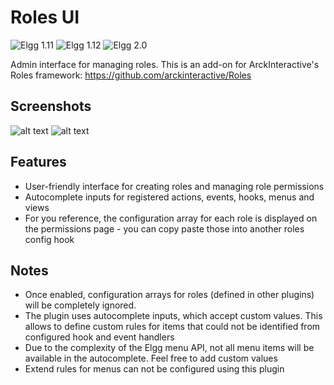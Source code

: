 Roles UI
========
![Elgg 1.11](https://img.shields.io/badge/Elgg-1.11.x-orange.svg?style=flat-square)
![Elgg 1.12](https://img.shields.io/badge/Elgg-1.12.x-orange.svg?style=flat-square)
![Elgg 2.0](https://img.shields.io/badge/Elgg-2.0.x-orange.svg?style=flat-square)

Admin interface for managing roles. This is an add-on for ArckInteractive's Roles framework: https://github.com/arckinteractive/Roles

## Screenshots ##

![alt text](https://raw.github.com/hypeJunction/roles_ui/master/screenshots/roles_ui.png "Admin Interface")
![alt text](https://raw.github.com/hypeJunction/roles_ui/master/screenshots/user_hover.png "User Hover Menu Popup")

## Features

 * User-friendly interface for creating roles and managing role permissions
 * Autocomplete inputs for registered actions, events, hooks, menus and views
 * For you reference, the configuration array for each role is displayed on the permissions page - you can copy paste those into another roles config hook

## Notes

 * Once enabled, configuration arrays for roles (defined in other plugins) will be completely ignored.
 * The plugin uses autocomplete inputs, which accept custom values. This allows to define custom rules for items that could not be identified from configured hook and event handlers
 * Due to the complexity of the Elgg menu API, not all menu items will be available in the autocomplete. Feel free to add custom values
 * Extend rules for menus can not be configured using this plugin

